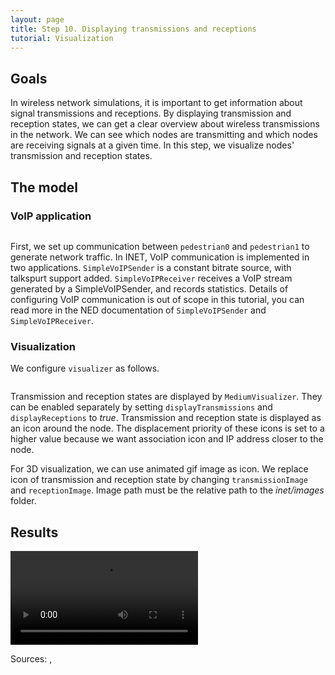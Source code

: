 ```yaml
---
layout: page
title: Step 10. Displaying transmissions and receptions
tutorial: Visualization
---
```


## Goals
In wireless network simulations, it is important to get information about
signal transmissions and receptions. By displaying transmission and reception states,
we can get a clear overview about wireless transmissions in the network. We can see
which nodes are transmitting and which nodes are receiving signals at a given time.
In this step, we visualize nodes' transmission and reception states.

## The model
### VoIP application

<pre class="snippet" src="../../visualization/omnetpp.ini" from="\[Config Visualization10\]" until="# displaying transmissions & receptions"></pre>

First, we set up communication between `pedestrian0` and `pedestrian1`
to generate network traffic.
In INET, VoIP communication is implemented in two applications. `SimpleVoIPSender`
is a constant bitrate source, with talkspurt support added. `SimpleVoIPReceiver`
receives a VoIP stream generated by a SimpleVoIPSender, and records statistics.
Details of configuring VoIP communication is out of scope in this tutorial,
you can read more in the NED documentation of `SimpleVoIPSender` and `SimpleVoIPReceiver`.

### Visualization
We configure `visualizer` as follows.
<pre class="snippet" src="../../visualization/omnetpp.ini" from="# displaying transmissions & receptions" until="#---"></pre>

Transmission and reception states are displayed by `MediumVisualizer`. They can be enabled
separately by setting `displayTransmissions` and `displayReceptions` to *true*.
Transmission and reception state is displayed as an icon around the node.
The displacement priority of these icons is set to a higher value because we want
association icon and IP address closer to the node.

For 3D visualization, we can use animated gif image as icon.
We replace icon of transmission and reception state
by changing `transmissionImage` and `receptionImage`.
Image path must be the relative path to the *inet/images* folder.

## Results
<p><video autoplay loop controls onclick="this.paused ? this.play() : this.pause();" src="step10_result_2d_trans_rec.mp4"></video></p>

<!--
<img src="step8_result1.gif">
If we start the simulation, we can see clearly, who is the transmitter, and who are the receivers.
The signs appear, when a signal arrives or leaves the wlan NIC.
-->

Sources: <a srcfile="../visualization/omnetpp.ini" />, <a srcfile="../visualization/VisualizationD.ned" />
